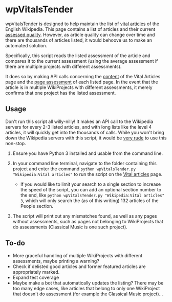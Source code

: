 # wpVitalsTender
wpVitalsTender is designed to help maintain the list of [vital articles](https://en.wikipedia.org/wiki/Wikipedia:Vital_articles) of the English Wikipedia. This page contains a list of articles and their current [assessed quality](https://en.wikipedia.org/wiki/Wikipedia:WikiProject_Wikipedia/Assessment). However, as article quality can change over time and there are thousands of articles listed, it would behoove us to make an automated solution.

Specifically, this script reads the listed assessment of the article and compares it to the current assessment (using the average assessment if there are multiple projects with different assessments).

It does so by making API calls concerning the [content](https://www.mediawiki.org/wiki/API:Main_page) of the Vital Articles page and the [page assessment](https://www.mediawiki.org/wiki/Extension:PageAssessments) of each listed page. In the event that the article is in multiple WikiProjects with different assessments, it merely confirms that one project has the listed assessment.

## Usage
Don't run this script all willy-nilly! It makes an API call to the Wikipedia servers for every 2-3 listed articles, and with long lists like the level 4 articles, it will quickly get into the thousands of calls. While you won't bring down the Wikipedia servers with this script, it would be [very rude](https://www.mediawiki.org/wiki/API:Etiquette) to use this non-stop.

1. Ensure you have Python 3 installed and usable from the command line.

2. In your command line terminal, navigate to the folder containing this project and enter the command `python wpVitalsTender.py "Wikipedia:Vital articles"` to run the script on the [Vital articles](https://en.wikipedia.org/wiki/Wikipedia:Vital_articles) page.

   * If you would like to limit your search to a single section to increase the speed of the script, you can add an optional section number to the end, like `python wpVitalsTender.py "Wikipedia:Vital articles" 3`, which will only search the (as of this writing) 132 articles of the People section.

3. The script will print out any mismatches found, as well as any pages without assessments, such as pages not belonging to WikiProjects that do assessments (Classical Music is one such project).

## To-do
* More graceful handling of multiple WikiProjects with different assessments, maybe printing a warning?
* Check if delisted good articles and former featured articles are appropriately marked.
* Expand test coverage
* Maybe make a bot that automatically updates the listing? There may be too many edge cases, like articles that belong to only one WikiProject that doesn't do assessment (for example the Classical Music project)...